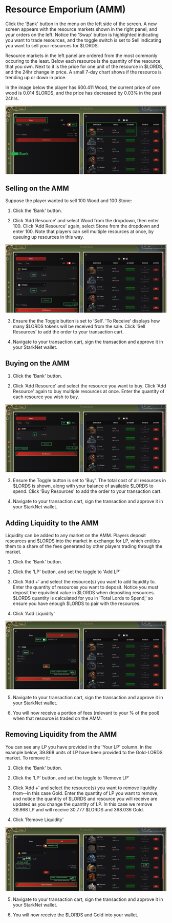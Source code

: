 # Resource Emporium (AMM)

Click the 'Bank' button in the menu on the left side of the screen. A new screen appears with the resource markets shown in the right panel, and your orders on the left. Notice the 'Swap' button is highlighted indicating you want to trade resources, and the toggle switch is set to Sell indicating you want to sell your resources for $LORDS.

Resource markets in the left panel are ordered from the most commonly occuring to the least. Below each resource is the quantity of the resource that you own. Next to it is the price for one unit of the resource in $LORDS, and the 24hr change in price. A small 7-day chart shows if the resource is trending up or down in price.

In the image below the player has 600.411 Wood, the current price of one wood is 0.014 $LORDS, and the price has decreased by 0.03% in the past 24hrs. 

![amm_sell1](static/img/alpha/amm_sell1.png)


## Selling on the AMM

Suppose the player wanted to sell 100 Wood and 100 Stone:

1. Click the 'Bank' button.

2. Click ‘Add Resource’ and select Wood from the dropdown, then enter 100. Click 'Add Resource' again, select Stone from the dropdown and enter 100. Note that players can sell multiple resources at once, by queuing up resources in this way.

![amm_sell2](static/img/alpha/amm_sell2.png)

3. Ensure the the Toggle button is set to ‘Sell’. 'To Receive' displays how many $LORDS tokens will be received from the sale. Click ‘Sell Resources' to add the order to your transaction cart.

4. Navigate to your transaction cart, sign the transaction and approve it in your StarkNet wallet.


## Buying on the AMM

1. Click the 'Bank' button.

2. Click ‘Add Resource’ and select the resource you want to buy. Click 'Add Resource' again to buy multiple resources at once. Enter the quantity of each resource you wish to buy.

![amm_buy1](static/img/alpha/amm_buy1.png)

3. Ensure the Toggle button is set to 'Buy'. The total cost of all resources in $LORDS is shown, along with your balance of available $LORDS to spend. Click ‘Buy Resources' to add the order to your transaction cart.

4. Navigate to your transaction cart, sign the transaction and approve it in your StarkNet wallet.


## Adding Liquidity to the AMM

Liquidity can be added to any market on the AMM. Players deposit resources and $LORDS into the market in exchange for LP, which entitles them to a share of the fees generated by other players trading through the market.

1. Click the 'Bank' button.

2. Click the 'LP' button, and set the toggle to 'Add LP'

3. Click ‘Add +’ and select the resource(s) you want to add liquidity to. Enter the quantity of resources you want to deposit. Notice you must deposit the equivilent value in $LORDS when depositing resources. $LORDS quantity is calculated for you in 'Total Lords to Spend,' so ensure you have enough $LORDS to pair with the resources.

4. Click 'Add Liquidity'

![amm_lp1](static/img/alpha/amm_lp1.png)

5. Navigate to your transaction cart, sign the transaction and approve it in your StarkNet wallet.

6. You will now receive a portion of fees (relevant to your % of the pool) when that resource is traded on the AMM.


## Removing Liquidity from the AMM

You can see any LP you have provided in the 'Your LP' column. In the example below, 39.868 units of LP have been provided to the Gold-LORDS market. To remove it:

1. Click the 'Bank' button.

2. Click the 'LP' button, and set the toggle to 'Remove LP'

3. Click ‘Add +’ and select the resource(s) you want to remove liquidity from--in this case Gold. Enter the quantity of LP you want to remove, and notice the quantity of $LORDS and resource you will receive are updated as you change the quantity of LP. In this case we remove 39.868 LP and will receive 30.777 $LORDS and 368.036 Gold.

4. Click 'Remove Liquidity'

![amm_lp2](static/img/alpha/amm_lp2.png)

5. Navigate to your transaction cart, sign the transaction and approve it in your StarkNet wallet.

6. You will now receive the $LORDS and Gold into your wallet.
